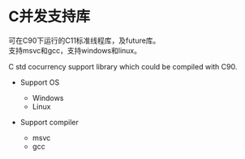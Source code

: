 # C并发支持库

可在C90下运行的C11标准线程库，及future库。  
支持msvc和gcc，支持windows和linux。  

C std cocurrency support library which could be compiled with C90.  

- Support OS
  - Windows
  - Linux

- Support compiler
  - msvc
  - gcc


